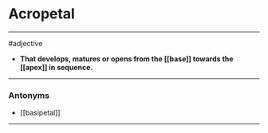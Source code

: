 # Acropetal
---
#adjective
- **That develops, matures or opens from the [[base]] towards the [[apex]] in sequence.**
---
### Antonyms
- [[basipetal]]
---
